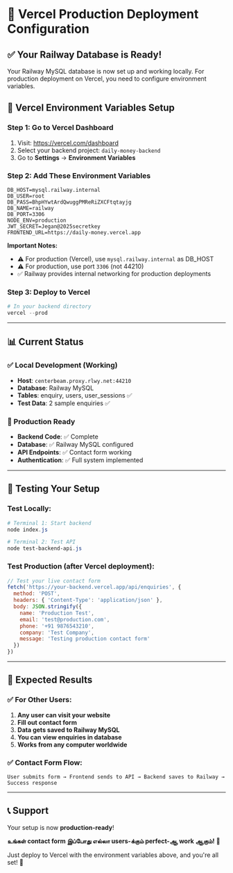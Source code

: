# 🚀 Vercel Production Deployment Configuration

## ✅ Your Railway Database is Ready!

Your Railway MySQL database is now set up and working locally. For production deployment on Vercel, you need to configure environment variables.

## 🔧 Vercel Environment Variables Setup

### Step 1: Go to Vercel Dashboard
1. Visit: https://vercel.com/dashboard
2. Select your backend project: `daily-money-backend`
3. Go to **Settings** → **Environment Variables**

### Step 2: Add These Environment Variables

```env
DB_HOST=mysql.railway.internal
DB_USER=root
DB_PASS=BhpHYwtArdQwuggPMReRiZXCFtqtayjg
DB_NAME=railway
DB_PORT=3306
NODE_ENV=production
JWT_SECRET=Jegan@2025secretkey
FRONTEND_URL=https://daily-money.vercel.app
```

**Important Notes:**
- ⚠️ For production (Vercel), use `mysql.railway.internal` as DB_HOST
- ⚠️ For production, use port `3306` (not 44210)
- ✅ Railway provides internal networking for production deployments

### Step 3: Deploy to Vercel

```powershell
# In your backend directory
vercel --prod
```

---

## 📊 Current Status

### ✅ Local Development (Working)
- **Host**: `centerbeam.proxy.rlwy.net:44210`
- **Database**: Railway MySQL
- **Tables**: enquiry, users, user_sessions ✅
- **Test Data**: 2 sample enquiries ✅

### 🚀 Production Ready
- **Backend Code**: ✅ Complete
- **Database**: ✅ Railway MySQL configured
- **API Endpoints**: ✅ Contact form working
- **Authentication**: ✅ Full system implemented

---

## 🧪 Testing Your Setup

### Test Locally:
```powershell
# Terminal 1: Start backend
node index.js

# Terminal 2: Test API
node test-backend-api.js
```

### Test Production (after Vercel deployment):
```javascript
// Test your live contact form
fetch('https://your-backend.vercel.app/api/enquiries', {
  method: 'POST',
  headers: { 'Content-Type': 'application/json' },
  body: JSON.stringify({
    name: 'Production Test',
    email: 'test@production.com',
    phone: '+91 9876543210',
    company: 'Test Company',
    message: 'Testing production contact form'
  })
})
```

---

## 🎯 Expected Results

### ✅ For Other Users:
1. **Any user can visit your website**
2. **Fill out contact form**
3. **Data gets saved to Railway MySQL**
4. **You can view enquiries in database**
5. **Works from any computer worldwide**

### ✅ Contact Form Flow:
```
User submits form → Frontend sends to API → Backend saves to Railway → Success response
```

---

## 📞 Support

Your setup is now **production-ready**! 

**உங்கள் contact form இப்போது எல்லா users-க்கும் perfect-ஆ work ஆகும்!** 🎉

Just deploy to Vercel with the environment variables above, and you're all set! 🚀